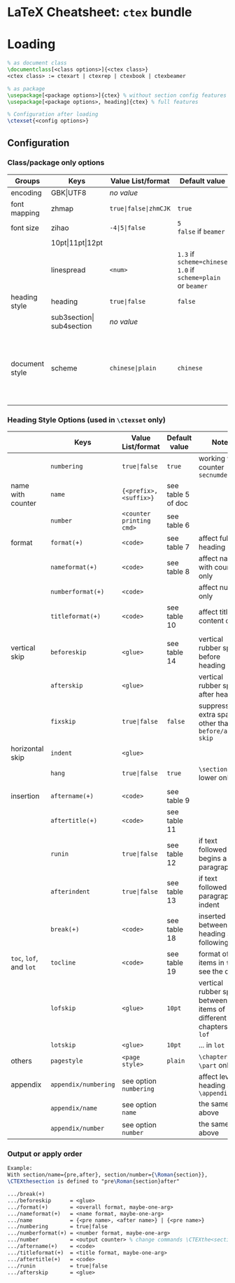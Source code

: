 # LaTeX Cheatsheet: `ctex` bundle

# Loading

```latex
% as document class
\documentclass[<class options>]{<ctex class>}
<ctex class> := ctexart | ctexrep | ctexbook | ctexbeamer

% as package
\usepackage[<package options>]{ctex} % without section config features
\usepackage[<package options>, heading]{ctex} % full features

% Configuration after loading
\ctexset{<config options>}
```



## Configuration

### Class/package only options

| Groups         | Keys                           | Value List/format     | Default value                                                | Notes                                                        |
| -------------- | ------------------------------ | --------------------- | ------------------------------------------------------------ | ------------------------------------------------------------ |
| encoding       | GBK\|UTF8                      | *no value*            |                                                              |                                                              |
| font mapping   | zhmap                          | `true\|false\|zhmCJK` | `true`                                                       | (pdf)latex only                                              |
| font size      | zihao                          | `-4\|5\|false`        | `5`<br />`false` if `beamer`                                 | `-4 = 12bp`<br />`5 = 10.5bp`                                |
|                | 10pt\|11pt\|12pt               |                       |                                                              |                                                              |
|                | linespread                     | `<num>`               | `1.3` if `scheme=chinese`<br />`1.0` if `scheme=plain` or `beamer` |                                                              |
| heading style  | heading                        | `true\|false`        | `false`                                                      | package option only                                          |
|                | sub3section\|<br />sub4section | *no value*            |                                                              | see sec. 5.2                                                 |
| document style | scheme                         | `chinese\|plain`     | `chinese`                                                    | affect font size, line spread, heading naming and (if `heading=true`) heading style |



### Heading Style Options (used in `\ctexset` only)

|                         | Keys              | Value List/format        | Default value      | Notes                                                        |
| ----------------------- | ----------------- | ------------------------ | ------------------ | ------------------------------------------------------------ |
|                         | `numbering`       | `true\|false`           | `true`             | working with counter `secnumdepth`                           |
| name with counter       | `name`            | `{<prefix>,<suffix>}`    | see table 5 of doc |                                                              |
|                         | `number`          | `<counter printing cmd>` | see table 6        |                                                              |
| format                  | `format(+)`       | `<code>`                 | see table 7        | affect full heading                                          |
|                         | `nameformat(+)`   | `<code>`                 | see table 8        | affect name with counter only                                |
|                         | `numberformat(+)` | `<code>`                 |                    | affect number only                                           |
|                         | `titleformat(+)`  | `<code>`                 | see table 10       | affect title content only                                    |
|                         |                   |                          |                    |                                                              |
| vertical skip           | `beforeskip`      | `<glue>`                 | see table 14       | vertical rubber space before heading                         |
|                         | `afterskip`       | `<glue>`                 |                    | vertical rubber space after heading                          |
|                         | `fixskip`         | `true\|false`           | `false`            | suppress extra space other than `before/after-skip`          |
| horizontal skip         | `indent`          | `<glue>`                 |                    |                                                              |
|                         | `hang`            | `true\|false`           | `true`             | `\section` and lower only                                    |
|                         |                   |                          |                    |                                                              |
| insertion               | `aftername(+)`    | `<code>`                 | see table 9        |                                                              |
|                         | `aftertitle(+)`   | `<code>`                 | see table 11       |                                                              |
|                         | `runin`           | `true\|false`           | see table 12       | if text followed begins a new paragraph                      |
|                         | `afterindent`     | `true\|false`            | see table 13       | if text followed has paragraph indent                        |
|                         | `break(+)`        | `<code>`                 | see table 18       | inserted between heading and following text                  |
| `toc`, `lof`, and `lot` | `tocline` | `<code>` | see table 19 | format of items in `toc`, see the doc |
|  | `lofskip`         | `<glue>`                 | `10pt`             | vertical rubber space between items of different chapters in `lof` |
|                         | `lotskip`         | `<glue>`                 | `10pt`             | ... in `lot`                                                   |
| others                  | `pagestyle`       | `<page style>`           | `plain`            | `\chapter` and `\part` only                                  |
| appendix | `appendix/numbering` | see option `numbering` |                    | affect level 1 heading after `\appendix` |
|  | `appendix/name` | see option `name` | | the same as above |
|  | `appendix/number` | see option `number` | | the same as above |

### Output or apply order
```tex
Example:
With section/name={pre,after}, section/number={\Roman{section}},
\CTEXthesection is defined to "pre\Roman{section}after"

.../break(+)
.../beforeskip      = <glue>
.../format(+)       = <overall format, maybe-one-arg>
.../nameformat(+)   = <name format, maybe-one-arg>
.../name            = {<pre name>, <after name>} | {<pre name>}
.../numbering       = true|false
.../numberformat(+) = <number format, maybe-one-arg>
.../number          = <output counter> % change commands \CTEXthe<section>
.../aftername(+)    = <code>
.../titleformat(+)  = <title format, maybe-one-arg>
.../aftertitle(+)   = <code>
.../runin           = true|false
.../afterskip       = <glue>
```
